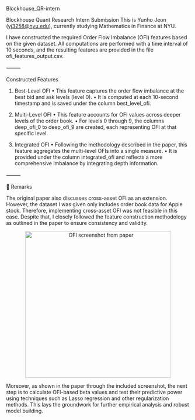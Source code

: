 Blockhouse_QR-intern

Blockhouse Quant Research Intern Submission
This is Yunho Jeon (yj3258@nyu.edu), currently studying Mathematics in Finance at NYU.

I have constructed the required Order Flow Imbalance (OFI) features based on the given dataset.
All computations are performed with a time interval of 10 seconds, and the resulting features are provided in the file ofi_features_output.csv.

⸻

 Constructed Features

1. Best-Level OFI
	•	This feature captures the order flow imbalance at the best bid and ask levels (level 0).
	•	It is computed at each 10-second timestamp and is saved under the column best_level_ofi.

2. Multi-Level OFI
	•	This feature accounts for OFI values across deeper levels of the order book.
	•	For levels 0 through 9, the columns deep_ofi_0 to deep_ofi_9 are created, each representing OFI at that specific level.

3. Integrated OFI
	•	Following the methodology described in the paper, this feature aggregates the multi-level OFIs into a single measure.
	•	It is provided under the column integrated_ofi and reflects a more comprehensive imbalance by integrating depth information.

⸻

💬 Remarks

The original paper also discusses cross-asset OFI as an extension. However, the dataset I was given only includes order book data for Apple stock.
Therefore, implementing cross-asset OFI was not feasible in this case. Despite that, I closely followed the feature construction methodology as outlined in the paper to ensure consistency and validity.


<p align="center">
  <img width="400" alt="OFI screenshot from paper" src="https://github.com/user-attachments/assets/cc9eb8b7-76ca-4d69-93da-d46055682182" />
</p>

Moreover, as shown in the paper through the included screenshot, the next step is to calculate OFI-based beta values and test their predictive power using techniques such as Lasso regression and other regularization methods.
This lays the groundwork for further empirical analysis and robust model building.
